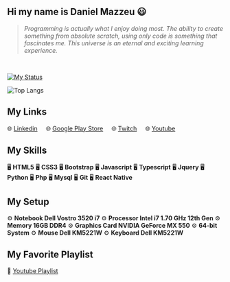 ## Hi my name is Daniel Mazzeu 😃
<blockquote><em>Programming is actually what I enjoy doing most. The ability to create something from absolute scratch, using only code is something that fascinates me. This universe is an eternal and exciting learning experience.</em></blockquote>

<br/>

<a href="https://git.io/streak-stats"><img src="https://streak-stats.demolab.com?user=danzzeu&theme=solarized-dark&hide_border=false&border_radius=5&card_width=970&background=EBEBEB00" alt="My Status" /></a>

![Top Langs](https://github-readme-stats.vercel.app/api/top-langs/?username=danzzeu&theme=transparent&langs_count=8&hide_border=false&background=EBEBEB00&border_radius=5&card_width=970)

## My Links
🌐 <a href="https://www.linkedin.com/in/danielmazzeulk" rel="follow" target="_blank">Linkedin</a>&nbsp;&nbsp;&nbsp;&nbsp;
🌐 <a href="https://www.youtube.com/playlist?list=PLiduNjzudndvROdIuM9HornT6zeRk3FDn" rel="follow" target="_blank">Google Play Store</a>&nbsp;&nbsp;&nbsp;&nbsp;
🌐 <a href="https://www.twitch.tv/danzzeu" rel="follow" target="_blank">Twitch</a>&nbsp;&nbsp;&nbsp;&nbsp;
🌐 <a href="https://www.youtube.com/playlist?list=PLiduNjzudndvROdIuM9HornT6zeRk3FDn" rel="follow" target="_blank">Youtube</a>&nbsp;&nbsp;&nbsp;&nbsp;

## My Skills
🖥️ **HTML5** 
🖥️ **CSS3** 
🖥️ **Bootstrap** 
🖥️ **Javascript** 
🖥️ **Typescript** 
🖥️ **Jquery** 
🖥️ **Python** 
🖥️ **Php** 
🖥️ **Mysql** 
🖥️ **Git** 
🖥️ **React Native**

## My Setup
⚙️ **Notebook Dell Vostro 3520 i7**
⚙️ **Processor Intel i7 1.70 GHz 12th Gen**
⚙️ **Memory 16GB DDR4**
⚙️ **Graphics Card NVIDIA GeForce MX 550**
⚙️ **64-bit System**
⚙️ **Mouse Dell KM5221W**
⚙️ **Keyboard Dell KM5221W**

## My Favorite Playlist
🎵 <a href="https://www.youtube.com/playlist?list=PLiduNjzudndvROdIuM9HornT6zeRk3FDn" rel="follow" target="_blank">Youtube Playlist</a>
